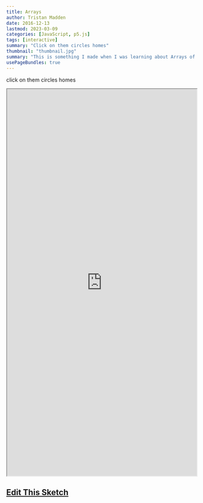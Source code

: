 ```yaml
---
title: Arrays
author: Tristan Madden
date: 2016-12-13
lastmod: 2023-03-09
categories: [JavaScript, p5.js]
tags: [interactive]
summary: "Click on them circles homes"
thumbnail: "thumbnail.jpg"
summary: "This is something I made when I was learning about Arrays of Objects."
usePageBundles: true
---
```


click on them circles homes

 <iframe width=100% height=1024px src="https://editor.p5js.org/Berkanan/full/N1D57wMqV"></iframe>

<h2><a class="btn btn-outline-secondary btn-lg" href="https://editor.p5js.org/Berkanan/sketches/N1D57wMqV">Edit This Sketch</a></h2>

